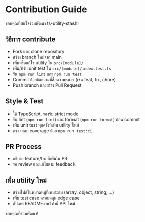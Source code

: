 # Contribution Guide

ขอบคุณที่สนใจร่วมพัฒนา ts-utility-stash!

## วิธีการ contribute

- Fork และ clone repository
- สร้าง branch ใหม่จาก main
- เพิ่มหรือแก้ไข utility ใน `src/[module]/`
- เพิ่ม/ปรับ unit test ใน `src/[module]/index.test.ts`
- รัน `npm run lint` และ `npm run test`
- Commit ด้วยข้อความที่สื่อความหมาย (เช่น feat, fix, chore)
- Push branch และสร้าง Pull Request

## Style & Test

- ใช้ TypeScript, รองรับ strict mode
- รัน lint (`npm run lint`) และ format (`npm run format`) ก่อน commit
- เพิ่ม unit test ทุกครั้งที่เพิ่ม utility ใหม่
- ตรวจสอบ coverage ด้วย `npm run test:ci`

## PR Process

- อธิบาย feature/fix ที่เพิ่มใน PR
- รอ review และแก้ไขตาม feedback

## เพิ่ม utility ใหม่

- สร้างไฟล์ในหมวดหมู่ที่เหมาะสม (array, object, string, ...)
- เพิ่ม test case ครอบคลุม edge case
- อัปเดต README.md ถ้ามี API ใหม่

ขอบคุณที่ร่วมพัฒนา!
